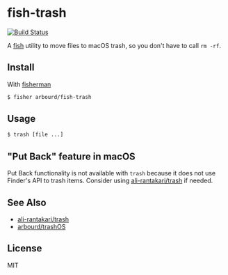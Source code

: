 # fish-trash

[![Build Status](https://travis-ci.org/arbourd/fish-trash.svg?branch=master)](https://travis-ci.org/arbourd/trash)

A [fish](https://fishshell.com/) utility to move files to macOS trash, so you don't have to call `rm -rf`.

## Install

With [fisherman](https://github.com/fisherman/fisherman)

```sh
$ fisher arbourd/fish-trash
```

## Usage

```sh
$ trash [file ...]
```

## "Put Back" feature in macOS

Put Back functionality is not available with `trash` because it does not use Finder's API to trash items. Consider using [ali-rantakari/trash](https://github.com/ali-rantakari/trash) if needed.


## See Also

- [ali-rantakari/trash](https://github.com/ali-rantakari/trash)
- [arbourd/trashOS](https://github.com/arbourd/trashOS)


## License

MIT
